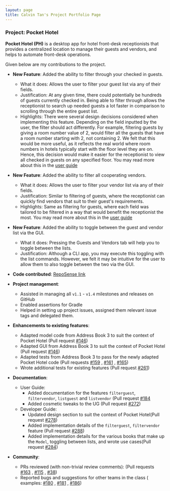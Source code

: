 ```yaml
---
layout: page
title: Calvin Tan's Project Portfolio Page
---
```


### Project: Pocket Hotel

**Pocket Hotel (PH)** is a desktop app for hotel front-desk receptionists that provides a centralized location to manage their guests and vendors, and helps to automate front-desk operations.


Given below are my contributions to the project.

* **New Feature**: Added the ability to filter through your checked in guests.
    * What it does: Allows the user to filter your guest list via any of their fields.
    * Justification: At any given time, there could potentially be hundreds of guests currently checked in. Being able
      to filter through allows the receptionist to search up needed guests a lot faster in comparison to scrolling
      through the entire guest list.
    * Highlights: There were several design decisions considered when implementing this feature. Depending on the field
      inputted by the user, the filter should act differently. For example, filtering guests by giving a room number
      value of 2, would filter all the guests that have a room number starting with 2, not containing 2. We felt that
      this would be more useful, as it reflects the real world where room numbers in hotels typically start with the
      floor level they are on. Hence, this decision would make it easier for the receptionist to view all checked in
      guests on any specified floor. You may read more about this in the [user guide](../UserGuide.md)

* **New Feature**: Added the ability to filter all cooperating vendors.
    * What it does: Allows the user to filter your vendor list via any of their fields.
    * Justification: Similar to filtering of guests, where the receptionist can quickly find vendors that suit to their
      guest's requirements.
    * Highlights: Same as filtering for guests, where each field was tailored to be filtered in a way that would benefit
      the receptionist the most. You may read more about this in the [user guide](../UserGuide.md)

* **New Feature**: Added the ability to toggle between the guest and vendor list via the GUI.
    * What it does: Pressing the Guests and Vendors tab will help you to toggle between the lists.
    * Justification: Although a CLI app, you may execute this toggling with the list commands. However, we felt it may
      be intuitive for the user to allow them to also toggle between the two via the GUI.

* **Code contributed**: [RepoSense link](https://nus-cs2103-ay2122s1.github.io/tp-dashboard/?search=calvintanwj)

* **Project management**:
    * Assisted in managing all `v1.1` - `v1.4` milestones and releases on GitHub
    * Enabled assertions for Gradle
    * Helped in setting up project issues, assigned them relevant issue tags and delegated them.

* **Enhancements to existing features**:
    * Adapted model code from Address Book 3 to suit the context of Pocket Hotel (Pull
      request [\#146](https://github.com/AY2122S1-CS2103T-W12-3/tp/pull/146))
    * Adapted GUI from Address Book 3 to suit the context of Pocket Hotel (Pull
      request [\#146](https://github.com/AY2122S1-CS2103T-W12-3/tp/pull/146))
    * Adapted tests from Address Book 3 to pass for the newly adapted Pocket Hotel code (Pull
      requests [\#159](https://github.com/AY2122S1-CS2103T-W12-3/tp/pull/159)
      , [\#161](https://github.com/AY2122S1-CS2103T-W12-3/tp/pull/161)
      , [\#165](https://github.com/AY2122S1-CS2103T-W12-3/tp/pull/165))
    * Wrote additional tests for existing features (Pull
      request [\#261](https://github.com/AY2122S1-CS2103T-W12-3/tp/pull/261))

* **Documentation**:
    * User Guide:
        * Added documentation for the features `filterguest`, `filtervendor`, `listguest` and `listvendor` (Pull
          request [\#184](https://github.com/AY2122S1-CS2103T-W12-3/tp/pull/184)
        * Added cosmetic tweaks to the UG (Pull request [\#272](https://github.com/AY2122S1-CS2103T-W12-3/tp/pull/272))
    * Developer Guide:
        * Updated design section to suit the context of Pocket Hotel(Pull
          request [\#278](https://github.com/AY2122S1-CS2103T-W12-3/tp/pull/278))
        * Added implementation details of the `filterguest`, `filtervendor` feature (Pull
          request [\#288](https://github.com/AY2122S1-CS2103T-W12-3/tp/pull/288))
        * Added implementation details for the various books that make up the `Model`, toggling between lists, and wrote
          use cases(Pull request [\#284](https://github.com/AY2122S1-CS2103T-W12-3/tp/pull/284))

* **Community**:
    * PRs reviewed (with non-trivial review comments): (Pull
      requests [\#163](https://github.com/AY2122S1-CS2103T-W12-3/tp/pull/163)
      , [\#115](https://github.com/AY2122S1-CS2103T-W12-3/tp/pull/115)
      , [\#38](https://github.com/AY2122S1-CS2103T-W12-3/tp/pull/38))
    * Reported bugs and suggestions for other teams in the class (
      examples: [\#180](https://github.com/AY2122S1-CS2103T-W13-4/tp/issues/180)
      , [\#181](https://github.com/AY2122S1-CS2103T-W13-4/tp/issues/181)
      , [\#186](https://github.com/AY2122S1-CS2103T-W13-4/tp/issues/186))
